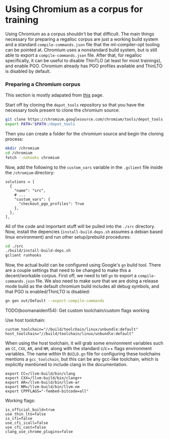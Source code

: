 # Using Chromium as a corpus for training

Using Chromium as a corpus shouldn't be that difficult. The main things
necessary for preparing a regalloc corpus are just a working build system
and a standard `compile-commands.json` file that the ml-compiler-opt
tooling can be pointed at. Chromium uses a nonstandard build system, but is
still able to export a `compile-commands.json` file. After that, for
regalloc specifically, it can be useful to disable ThinTLO (at least for
most trainings), and enable PGO. Chromium already has PGO profiles
available and ThinLTO is disabled by default.

### Preparing a Chromium corpus

This section is mostly adapated from [this](https://chromium.googlesource.com/chromium/src/+/main/docs/linux/build_instructions.md) page.

Start off by cloning the `depot_tools` repository so that you have the
necessary tools present to clone the chromium source:
```bash
git clone https://chromium.googlesource.com/chromium/tools/depot_tools.git
export PATH="$PATH:/depot_tools
```
Then you can create a folder for the chromium source and begin the
cloning process:
```bash
mkdir /chromium
cd /chromium
fetch --nohooks chromium
```
Now, add the following to the `custom_vars` variable in the `.gclient` file 
inside the `/chromium` directory:
```
solutions = [
  {
    "name": "src",
    # ...
    "custom_vars": {
      "checkout_pgo_profiles": True
    },
  },
],
```
All of the code and important stuff will be pulled into the `./src`
directory. Now, install the depencies (`install-build-deps.sh` assumes
a debian based linux environment) and run other setup/prebuild procedures:
```bash
cd ./src
./build/install-build-deps.sh
gclient runhooks
```
Now, the actual build can be configured using Google's `gn` build tool.
There are a couple settings that need to be changed to make this a
decent/workable corpus. First off, we need to tell `gn` to export a
`compile-commands.json` file. We also need to make sure that we are doing
a release mode build as the default chromium build includes all debug
symbols, and that PGO is enabled/ThinLTO is disabled:
```bash
gn gen out/Default --export-compile-commands
```
TODO(boomanaiden154): Get custom toolchain/custom flags working

Use host toolchain:
```
custom_toolchain="//build/toolchain/linux/unbundle:default"
host_toolchain="//build/toolchain/linux/unbundle:default"
```
When using the host toolchain, it will grab some environment variables such as
`CC`, `CXX`, `AR`, and `NM`, along with the standard c/c++ flags environment
variables. The name within th `BUILD.gn` file for configuring these toolchains
mentions a `gcc_toolchain`, but this can be any gcc-like toolchain, which is
explicitly mentioned to include clang in the documentation.

```
export CC=/llvm-build/bin/clang
export CXX=/llvm-build/bin/clang++
export AR=/llvm-build/bin/llvm-ar
export NM=/llvm-build/bin/llvm-nm
export CPPFLAGS="-fembed-bitcode=all"
```

Working flags:
```
is_official_build=true
use_thin_lto=false
is_cfi=false
use_cfi_icall=false
use_cfi_cast=false
clang_use_chrome_plugins=false
```
